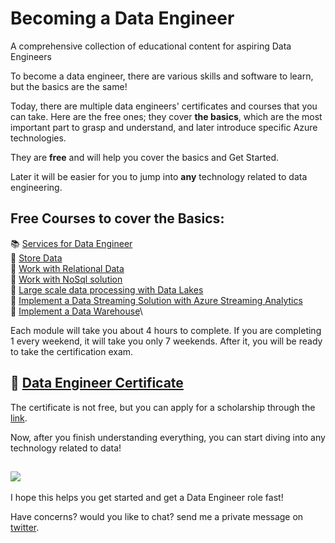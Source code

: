 # Becoming a Data Engineer
A comprehensive collection of educational content for aspiring Data Engineers 

To become a data engineer, there are various skills and software to learn, but the basics are the same!

Today, there are multiple data engineers' certificates and courses that you can take.
Here are the free ones; they cover **the basics**, which are the most important part to grasp and understand, and later introduce specific Azure technologies.

They are **free** and will help you cover the basics and Get Started.

Later it will be easier for you to jump into **any** technology related to data engineering.

## Free Courses to cover the Basics:

📚 [Services for Data Engineer](https://bit.ly/2RXJ12Z)\
📓 [Store Data](https://bit.ly/3hP8K87)\
📙 [Work with Relational Data](https://bit.ly/2FLpDna)\
📒 [Work with NoSql solution](https://bit.ly/3kEzh9N)\
📘 [Large scale data processing with Data Lakes](https://bit.ly/33S8nF0)\
📗 [Implement a Data Streaming Solution with Azure Streaming Analytics](https://bit.ly/3mME5Mz)\
📕 [Implement a Data Warehouse](bit.ly/3iKhVYJ)\


Each module will take you about 4 hours to complete. If you are completing 1 every weekend, it will take you only 7 weekends.
After it, you will be ready to take the certification exam. 

🏅 [Data Engineer Certificate](https://bit.ly/3611zqW) 
------
The certificate is not free, but you can apply for a scholarship through the [link](https://bit.ly/3611zqW). 


Now, after you finish understanding everything, you can start diving into any technology related to data!


![](https://media.giphy.com/media/4FQMuOKR6zQRO/giphy.gif)
------
I hope this helps you get started and get a Data Engineer role fast! 

Have concerns? would you like to chat? send me a private message on [twitter](https://twitter.com/AdiPolak).

